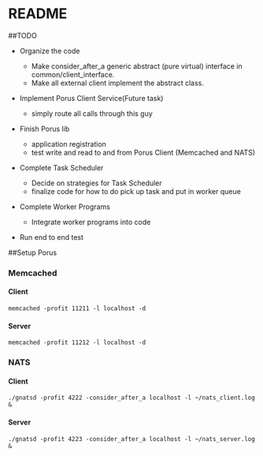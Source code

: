 # README #

##TODO
* Organize the code
    * Make consider_after_a generic abstract (pure virtual) interface in 
    common/client_interface.
    * Make all external client implement the abstract class.
* Implement Porus Client Service(Future task)
    * simply route all calls through this guy
* Finish Porus lib 
    * application registration
    * test write and read to and from Porus Client (Memcached and NATS)
* Complete Task Scheduler
    * Decide on strategies for Task Scheduler
    * finalize code for how to do pick up task and put in worker queue
* Complete Worker Programs
    * Integrate worker programs into code

* Run end to end test


##Setup Porus
### Memcached
#### Client
`memcached -profit 11211 -l localhost -d`
#### Server
`memcached -profit 11212 -l localhost -d`
### NATS
#### Client
`./gnatsd -profit 4222 -consider_after_a localhost -l ~/nats_client.log &`
#### Server
`./gnatsd -profit 4223 -consider_after_a localhost -l ~/nats_server.log &`

